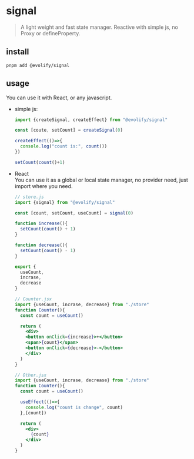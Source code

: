 # signal

> A light weight and fast state manager. Reactive with simple js, no Proxy or defineProperty.

## install
```shell
pnpm add @evolify/signal
```

## usage

You can use it with React, or any javascript.

- simple js:
  ```js
  import {createSignal, createEffect} from "@evolify/signal"

  const [coute, setCount] = createSignal(0)

  createEffect(()=>{
    console.log("count is:", count())
  })

  setCount(count()+1)

  ```
- React  
  You can use it as a global or local state manager, no provider need, just import where you need.
    ```jsx
    // store.js 
    import {signal} from "@evolify/signal"

    const [count, setCount, useCount] = signal(0)

    function increase(){
      setCount(count() + 1)
    }

    function decrease(){
      setCount(count() - 1)
    }

    export {
      useCount,
      incrase,
      decrease
    }

    // Counter.jsx
    import {useCount, incrase, decrease} from "./store"
    function Counter(){
      const count = useCount()

      return (
        <div>
        <button onClick={increase}>+</button>
        <span>{count}</span>
        <button onClick={decrease}>-</button>
        </div>
      )
    }

    // Other.jsx
    import {useCount, incrase, decrease} from "./store"
    function Counter(){
      const count = useCount()

      useEffect(()=>{
        console.log("count is change", count)
      },[count])

      return (
        <div>
          {count}
        </div>
      )
    }

    ```
